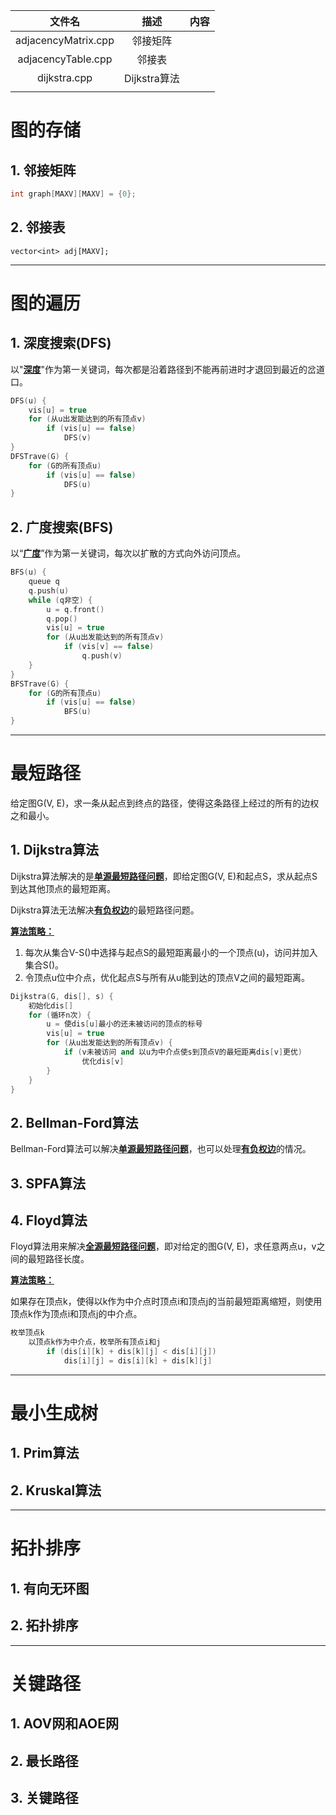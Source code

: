 |       文件名        |     描述     | 内容 |
| :-----------------: | :----------: | :--: |
| adjacencyMatrix.cpp |   邻接矩阵   |      |
| adjacencyTable.cpp  |    邻接表    |      |
|    dijkstra.cpp     | Dijkstra算法 |      |
|                     |              |      |

# 图的存储

## 1. 邻接矩阵

```c++
int graph[MAXV][MAXV] = {0};
```

## 2. 邻接表

```
vector<int> adj[MAXV];
```

------

# 图的遍历

## 1. 深度搜索(DFS)

以"<u>**深度**</u>"作为第一关键词，每次都是沿着路径到不能再前进时才退回到最近的岔道口。

```c++
DFS(u) {
	vis[u] = true
    for (从u出发能达到的所有顶点v)
        if (vis[u] == false)
            DFS(v)
}
DFSTrave(G) {
	for (G的所有顶点u)
        if (vis[u] == false)
            DFS(u)
}
```

## 2. 广度搜索(BFS)

以“<u>**广度**</u>”作为第一关键词，每次以扩散的方式向外访问顶点。

```c++
BFS(u) {
    queue q
    q.push(u)
    while (q非空) {
        u = q.front()
        q.pop()
        vis[u] = true
        for (从u出发能达到的所有顶点v)
            if (vis[v] == false)
                q.push(v)
    }
}
BFSTrave(G) {
    for (G的所有顶点u)
    	if (vis[u] == false)
        	BFS(u)
}
```

------

# 最短路径

给定图G(V, E)，求一条从起点到终点的路径，使得这条路径上经过的所有的边权之和最小。

## 1. Dijkstra算法

Dijkstra算法解决的是<u>**单源最短路径问题**</u>，即给定图G(V, E)和起点S，求从起点S到达其他顶点的最短距离。

Dijkstra算法无法解决<u>**有负权边**</u>的最短路径问题。

<u>**算法策略：**</u>

1. 每次从集合V-S()中选择与起点S的最短距离最小的一个顶点(u)，访问并加入集合S()。
2. 令顶点u位中介点，优化起点S与所有从u能到达的顶点V之间的最短距离。

```c++
Dijkstra(G, dis[], s) {
	初始化dis[]
	for (循环n次) {
		u = 使dis[u]最小的还未被访问的顶点的标号
		vis[u] = true
		for (从u出发能达到的所有顶点v) {
			if (v未被访问 and 以u为中介点使s到顶点V的最短距离dis[v]更优)
				优化dis[v]
		}
	}
}
```

## 2. Bellman-Ford算法

Bellman-Ford算法可以解决<u>**单源最短路径问题**</u>，也可以处理<u>**有负权边**</u>的情况。

## 3. SPFA算法

## 4. Floyd算法

Floyd算法用来解决<u>**全源最短路径问题**</u>，即对给定的图G(V, E)，求任意两点u，v之间的最短路径长度。

<u>**算法策略：**</u>

如果存在顶点k，使得以k作为中介点时顶点i和顶点j的当前最短距离缩短，则使用顶点k作为顶点i和顶点j的中介点。

```c++
枚举顶点k
    以顶点k作为中介点，枚举所有顶点i和j
    	if (dis[i][k] + dis[k][j] < dis[i][j])
            dis[i][j] = dis[i][k] + dis[k][j]
```

------

# 最小生成树

## 1. Prim算法

## 2. Kruskal算法

------

# 拓扑排序

## 1. 有向无环图

## 2. 拓扑排序

------

# 关键路径

## 1. AOV网和AOE网

## 2. 最长路径

## 3. 关键路径

